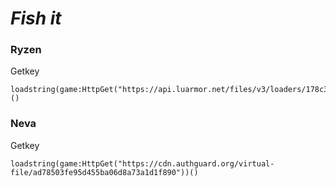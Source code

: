 # ***Fish it***

### **Ryzen**
Getkey
```
loadstring(game:HttpGet("https://api.luarmor.net/files/v3/loaders/178c353fa8240cbf61835f4c6f76112e.lua"))()
```
### **Neva**
Getkey
```
loadstring(game:HttpGet("https://cdn.authguard.org/virtual-file/ad78503fe95d455ba06d8a73a1d1f890"))()
```

